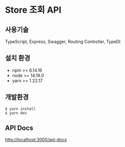 # Store 조회 API

## 사용기술

TypeScript, Express, Swagger, Routing Controller, TypeDI

## 설치 환경

- npm >= 6.14.16
- node >= 14.19.0
- yarn >= 1.22.17

## 개발환경

```
$ yarn install
$ yarn dev
```

## API Docs

[http://localhost:3000/api-docs](http://localhost:3000/api-docs)
